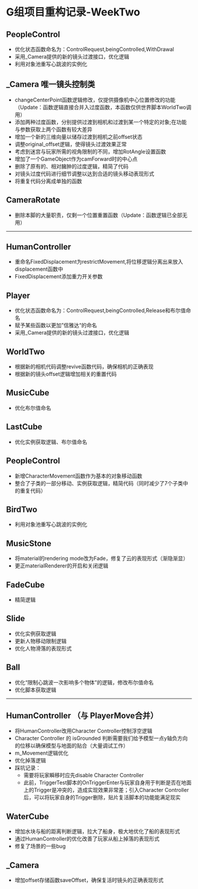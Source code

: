 # G组项目重构记录-WeekTwo

## PeopleControl

- 优化状态函数命名为：ControlRequest,beingControlled,WithDrawal
- 采用_Camera提供的新的镜头过渡接口，优化逻辑
- 利用对象池重写心跳波的实例化

## _Camera 唯一镜头控制类
- changeCenterPoint函数逻辑修改，仅提供摄像机中心位置修改的功能（Update：函数逻辑直接合并入过度函数，本函数仅供世界脚本WorldTwo调用）
- 添加两种过度函数，分别提供过渡到相机和过渡到某一个特定的对象;在功能与参数获取上两个函数有较大差异
- 增加一个新的三维向量以储存过渡到相机之前offset状态
- 调整original_offset逻辑，使得镜头过渡效果正常
- 考虑到迷宫与玩家所需的视角限制的不同，增加RotAngle设置函数
- 增加了一个GameObject作为camForward时的中心点
- 删除了原有的、相对臃肿的过度逻辑，精简了代码
- 对镜头过度代码进行细节调整以达到合适的镜头移动表现形式
- 将重复代码分离成单独的函数


## CameraRotate 
- 删除本脚的大量职责，仅剩一个位置重置函数（Update：函数逻辑已全部无用）

--------------------------------------------------------------------------
## HumanController
- 重命名FixedDisplacement为restrictMovement,将位移逻辑分离出来放入displacement函数中
- FixedDisplacement添加重力开关参数

## Player
- 优化状态函数命名为：ControlRequest,beingControlled,Release和布尔值命名
- 赋予某些函数以更加”信雅达“的命名
- 采用_Camera提供的新的镜头过渡接口，优化逻辑

## WorldTwo 
- 根据新的相机代码调整revive函数代码，确保相机的正确表现
- 根据新的镜头offset逻辑增加相关的重置代码

## MusicCube
- 优化布尔值命名

## LastCube
- 优化实例获取逻辑、布尔值命名

## PeopleControl
- 新增CharacterMovement函数作为基本的对象移动函数
- 整合了子类的一部分移动、实例获取逻辑，精简代码（同时减少了7个子类中的重复代码）

## BirdTwo
- 利用对象池重写心跳波的实例化

## MusicStone
- 将material的rendering mode改为Fade，修复了云的表现形式（渐隐渐显）
- 更正materialRenderer的开启和关闭逻辑

## FadeCube 
- 精简逻辑

## Slide 
- 优化实例获取逻辑
- 更新人物移动限制逻辑
- 优化人物滑落的表现形式

## Ball 
- 优化“限制心跳波一次影响多个物体”的逻辑，修改布尔值命名
- 优化脚本获取逻辑

----------------------------------------------------------
## HumanController （与 PlayerMove合并）
- 将HumanController改用Character Controller控制浮空逻辑
- Character Controller 的 isGrounded 判断需要我们给予模型一点y轴负方向的位移以确保模型与地面的贴合（大量调试工作）
- m_Movement逻辑优化
- 优化掉落逻辑
- 踩坑记录：
    - 需要将玩家瞬移时应先disable Character Controller 
    - 此前，TriggerTest脚本的OnTriggerEnter与玩家自身用于判断是否在地面上的Trigger是冲突的，造成实现效果非常差；引入Character Controller后，可以将玩家自身的Trigger删除，贴片复活脚本的功能能满足现实

## WaterCube 
- 增加水块与船的距离判断逻辑，拉大了船身，极大地优化了船的表现形式
- 通过HumanController的优化改善了玩家从船上掉落的表现形式
- 修复了场景的一些bug

## _Camera
- 增加offset存储函数saveOffset，确保复活时镜头的正确表现形式

